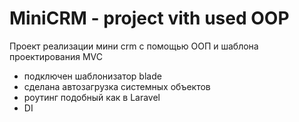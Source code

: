 # MiniCRM - project vith used OOP

Проект реализации мини crm с помощью ООП и шаблона проектирования MVC

- подключен шаблонизатор blade
- сделана автозагрузка системных объектов
- роутинг подобный как в Laravel
- DI
